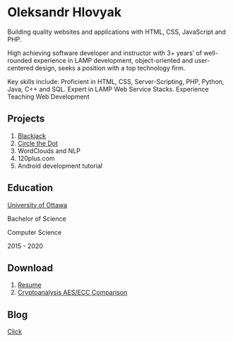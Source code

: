 # Oleksandr Hlovyak

Building quality websites and applications with HTML, CSS, JavaScript and PHP.

High achieving software developer and instructor with 3+ years’ of well-rounded experience in LAMP development, object-oriented and user-centered design, seeks a position with a top technology firm.

Key skills include: Proficient in HTML, CSS, Server-Scripting, PHP, Python, Java, C++ and SQL. Expert in LAMP Web Service Stacks. Experience Teaching Web Development

## Projects

1. [Blackjack](https://github.com/deesims/blackjack-in-python)
2. [Circle the Dot](https://github.com/deesims/circle_dot)
3. WordClouds and NLP
4. 120plus.com
5. Android development tutorial

## Education

[University of Ottawa](https://www.uottawa.ca/en)

Bachelor of Science

Computer Science

2015 - 2020

## Download

1. [Resume](https://drive.google.com/file/d/1j5R2gzEpswfFiFpGDJkoMms_2eH8cD2n/view?usp=sharing)
2. [Cryptoanalysis AES/ECC Comparison](https://docs.google.com/spreadsheets/d/1ZxZiA-qPB99_jy3Nz_PxJ9RLa_8P3csFRSqXDmh1chM/edit?usp=sharing)

## Blog

[Click](https://deesims.github.io/blog)
